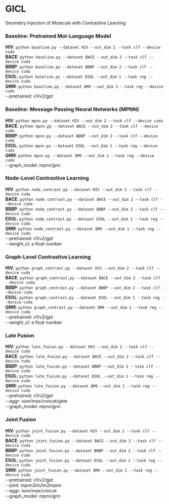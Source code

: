 # GICL

Geometry Injection of Molecule with Contrastive Learning


### Baseline: Pretrained Mol-Language Model
**HIV**: ```python baseline.py --dataset HIV --out_dim 2 --task clf --device cuda```   
**BACE**: ```python baseline.py --dataset BACE --out_dim 2 --task clf --device cuda```   
**BBBP**: ```python baseline.py --dataset BBBP --out_dim 2 --task clf --device cuda```   
**ESOL**: ```python baseline.py --dataset ESOL --out_dim 1 --task reg --device cuda```   
**QM9**: ```python baseline.py --dataset QM9 --out_dim 1 --task reg --device cuda```   
--pretrained: v1/v2/gpt   

### Baseline: Message Passing Neural Networks (MPNN)
**HIV**: ```python mpnn.py --dataset HIV --out_dim 2 --task clf --device cuda```   
**BACE**: ```python mpnn.py --dataset BACE --out_dim 2 --task clf --device cuda```   
**BBBP**: ```python mpnn.py --dataset BBBP --out_dim 2 --task clf --device cuda```   
**ESOL**: ```python mpnn.py --dataset ESOL --out_dim 1 --task reg --device cuda```   
**QM9**: ```python mpnn.py --dataset QM9 --out_dim 1 --task reg --device cuda```   
--graph_model: mpnn/gnn   

### Node-Level Contrastive Learning
**HIV**: ```python node_contrast.py --dataset HIV --out_dim 2 --task clf --device cuda```   
**BACE**: ```python node_contrast.py --dataset BACE --out_dim 2 --task clf --device cuda```   
**BBBP**: ```python node_contrast.py --dataset BBBP --out_dim 2 --task clf --device cuda```   
**ESOL**: ```python node_contrast.py --dataset ESOL --out_dim 1 --task reg --device cuda```   
**QM9**: ```python node_contrast.py --dataset QM9 --out_dim 1 --task reg --device cuda```   
--pretrained: v1/v2/gpt   
--weight_cl: a float number   

### Graph-Level Contrastive Learning
**HIV**: ```python graph_contrast.py --dataset HIV --out_dim 2 --task clf --device cuda```   
**BACE**: ```python graph_contrast.py --dataset BACE --out_dim 2 --task clf --device cuda```   
**BBBP**: ```python graph_contrast.py --dataset BBBP --out_dim 2 --task clf --device cuda```   
**ESOL**: ```python graph_contrast.py --dataset ESOL --out_dim 1 --task reg --device cuda```   
**QM9**: ```python graph_contrast.py --dataset QM9 --out_dim 1 --task reg --device cuda```   
--pretrained: v1/v2/gpt   
--weight_cl: a float number   

### Late Fusion
**HIV**: ```python late_fusion.py --dataset HIV --out_dim 2 --task clf --device cuda```   
**BACE**: ```python late_fusion.py --dataset BACE --out_dim 2 --task clf --device cuda```   
**BBBP**: ```python late_fusion.py --dataset BBBP --out_dim 2 --task clf --device cuda```   
**ESOL**: ```python late_fusion.py --dataset ESOL --out_dim 1 --task reg --device cuda```   
**QM9**: ```python late_fusion.py --dataset QM9 --out_dim 1 --task reg --device cuda```   
--pretrained: v1/v2/gpt   
--aggr: sum/max/concat/gate   
--graph_model: mpnn/gnn   

### Joint Fusion
**HIV**: ```python joint_fusion.py --dataset HIV --out_dim 2 --task clf --device cuda```   
**BACE**: ```python joint_fusion.py --dataset BACE --out_dim 2 --task clf --device cuda```   
**BBBP**: ```python joint_fusion.py --dataset BBBP --out_dim 2 --task clf --device cuda```   
**ESOL**: ```python joint_fusion.py --dataset ESOL --out_dim 1 --task reg --device cuda```   
**QM9**: ```python joint_fusion.py --dataset QM9 --out_dim 1 --task reg --device cuda```   
--pretrained: v1/v2/gpt   
--joint: mpnn2lm/lm2mpnn   
--aggr: sum/max/concat   
--graph_model: mpnn/gnn   
